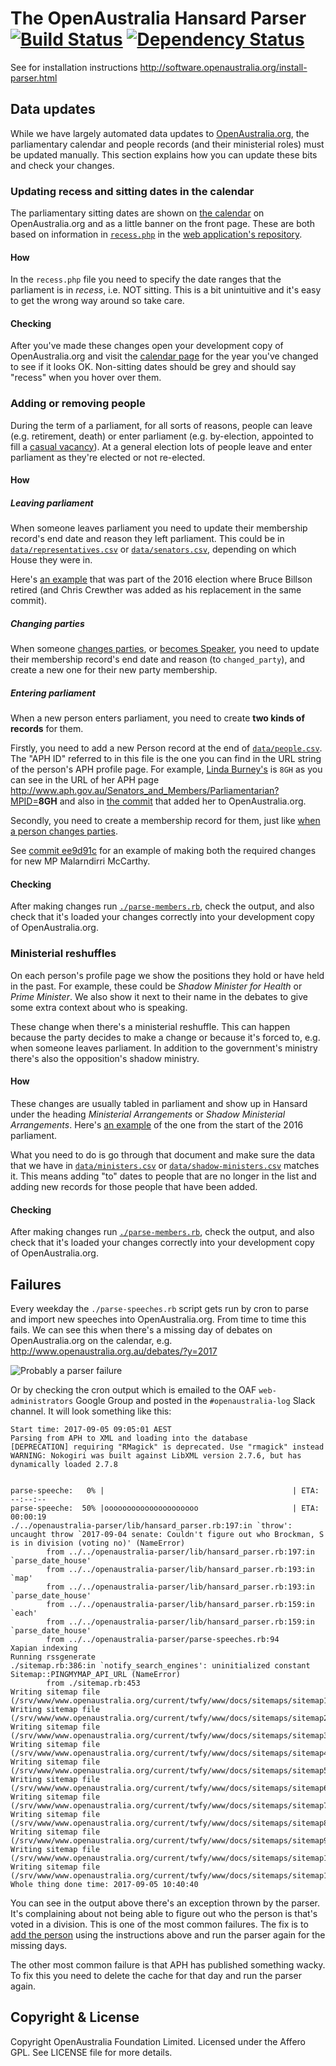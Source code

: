 # The OpenAustralia Hansard Parser [![Build Status](https://travis-ci.org/openaustralia/openaustralia-parser.svg?branch=master)](https://travis-ci.org/openaustralia/openaustralia-parser) [![Dependency Status](https://gemnasium.com/openaustralia/openaustralia-parser.png)](https://gemnasium.com/openaustralia/openaustralia-parser)

See for installation instructions http://software.openaustralia.org/install-parser.html

## Data updates

While we have largely automated data updates to [OpenAustralia.org](http://www.openaustralia.org.au/), the parliamentary calendar and people records (and their ministerial roles) must be updated manually. This section explains how you can update these bits and check your changes.

### Updating recess and sitting dates in the calendar

The parliamentary sitting dates are shown on [the calendar](http://www.openaustralia.org.au/debates/?y=2016) on OpenAustralia.org and as a little banner on the front page.
These are both based on information in [`recess.php`](https://github.com/openaustralia/twfy/blob/master/www/includes/easyparliament/recess.php) in the [web application's repository](https://github.com/openaustralia/twfy/).

#### How

In the `recess.php` file you need to specify the date ranges that the parliament is in _recess_, i.e. NOT sitting. This is a bit unintuitive and it's easy to get the wrong way around so take care.

#### Checking

After you've made these changes open your development copy of OpenAustralia.org and visit the [calendar page](http://www.openaustralia.org.au/debates/?y=2016) for the year you've changed to see if it looks OK. Non-sitting dates should be grey and should say "recess" when you hover over them.

### Adding or removing people

During the term of a parliament, for all sorts of reasons, people can leave (e.g. retirement, death) or enter parliament (e.g. by-election, appointed to fill a [casual vacancy](https://en.wikipedia.org/wiki/Australian_Senate#Casual_vacancies)). At a general election lots of people leave and enter parliament as they're elected or not re-elected.

#### How

##### Leaving parliament

When someone leaves parliament you need to update their membership record's end date and reason they left parliament. This could be in [`data/representatives.csv`](https://github.com/openaustralia/openaustralia-parser/blob/master/data/representatives.csv) or [`data/senators.csv`](https://github.com/openaustralia/openaustralia-parser/blob/master/data/senators.csv), depending on which House they were in.

Here's [an example](https://github.com/openaustralia/openaustralia-parser/commit/1b20b321c436c819f256461fa79b4d9c8762f71c#diff-04102f0761533ac76b4dade410634698R39) that was part of the 2016 election where Bruce Billson retired (and Chris Crewther was added as his replacement in the same commit).

##### Changing parties

When someone [changes parties](https://github.com/openaustralia/openaustralia-parser/commit/41838814d7b51059d6ba56c0f1a4c74aece2cba6), or [becomes Speaker](https://github.com/openaustralia/openaustralia-parser/commit/2f6990bb8da5e5452103c649ac92c18709fadf3e), you need to update their membership record's end date and reason (to `changed_party`), and create a new one for their new party membership.

##### Entering parliament

When a new person enters parliament, you need to create **two kinds of records** for them.

Firstly, you need to add a new Person record at the end of [`data/people.csv`](https://github.com/openaustralia/openaustralia-parser/blob/master/data/people.csv).
The "APH ID" referred to in this file is the one you can find in the URL string of the person's APH profile page.
For example, [Linda Burney's](http://www.aph.gov.au/Senators_and_Members/Parliamentarian?MPID=8GH) is `8GH` as you can see in the URL of her APH page http://www.aph.gov.au/Senators_and_Members/Parliamentarian?MPID=<strong>8GH</strong> and also in [the commit](https://github.com/openaustralia/openaustralia-parser/commit/8c286a12f5cc00682a011b4159d821ccc7b3b245#diff-b66a2e76ccb4627268b1733ec86424e8R887) that added her to OpenAustralia.org.

Secondly, you need to create a membership record for them, just like [when a person changes parties](https://github.com/openaustralia/openaustralia-parser#changing-parties).

See [commit ee9d91c](https://github.com/openaustralia/openaustralia-parser/commit/ee9d91c7250688200217cb47b51aa43c45f3b8e1) for an example of making both the required changes for new MP Malarndirri McCarthy.

#### Checking

After making changes run [`./parse-members.rb`](https://github.com/openaustralia/openaustralia-parser/blob/master/parse-members.rb), check the output, and also check that it's loaded your changes correctly into your development copy of OpenAustralia.org.

### Ministerial reshuffles

On each person's profile page we show the positions they hold or have held in the past. For example, these could be _Shadow Minister for Health_ or _Prime Minister_. We also show it next to their name in the debates to give some extra context about who is speaking.

These change when there's a ministerial reshuffle. This can happen because the party decides to make a change or because it's forced to, e.g. when someone leaves parliament. In addition to the government's ministry there's also the opposition's shadow ministry.

#### How

These changes are usually tabled in parliament and show up in Hansard under the heading _Ministerial Arrangements_ or _Shadow Ministerial Arrangements_. Here's [an example](http://parlinfo.aph.gov.au/parlInfo/search/display/display.w3p;adv=yes;db=CHAMBER;id=chamber%2Fhansardr%2F1133bdef-2731-42fb-a226-6522e1a8fec5%2F0025;orderBy=_fragment_number,doc_date-rev;page=0;query=Dataset%3Ahansardr,hansardr80%20Date%3A30%2F8%2F2016;rec=0;resCount=Default) of the one from the start of the 2016 parliament.

What you need to do is go through that document and make sure the data that we have in [`data/ministers.csv`](https://github.com/openaustralia/openaustralia-parser/blob/master/data/ministers.csv) or [`data/shadow-ministers.csv`](https://github.com/openaustralia/openaustralia-parser/blob/master/data/shadow-ministers.csv) matches it. This means adding "to" dates to people that are no longer in the list and adding new records for those people that have been added.

#### Checking

After making changes run [`./parse-members.rb`](https://github.com/openaustralia/openaustralia-parser/blob/master/parse-members.rb), check the output, and also check that it's loaded your changes correctly into your development copy of OpenAustralia.org.

## Failures

Every weekday the `./parse-speeches.rb` script gets run by cron to parse and import new speeches into OpenAustralia.org. From time to time this fails. We can see this when there's a missing day of debates on OpenAustralia.org on the calendar, e.g. http://www.openaustralia.org.au/debates/?y=2017

![Probably a parser failure](https://user-images.githubusercontent.com/48945/31870296-ed69eb78-b7f8-11e7-93e7-9fe1c9b51337.png)

Or by checking the cron output which is emailed to the OAF `web-administrators` Google Group and posted in the `#openaustralia-log` Slack channel. It will look something like this:

```
Start time: 2017-09-05 09:05:01 AEST
Parsing from APH to XML and loading into the database
[DEPRECATION] requiring "RMagick" is deprecated. Use "rmagick" instead
WARNING: Nokogiri was built against LibXML version 2.7.6, but has dynamically loaded 2.7.8


parse-speeche:   0% |                                          | ETA:  --:--:--
parse-speeche:  50% |ooooooooooooooooooooo                     | ETA:  00:00:19
./../openaustralia-parser/lib/hansard_parser.rb:197:in `throw': uncaught throw `2017-09-04 senate: Couldn't figure out who Brockman, S is in division (voting no)' (NameError)
        from ../../openaustralia-parser/lib/hansard_parser.rb:197:in `parse_date_house'
        from ../../openaustralia-parser/lib/hansard_parser.rb:193:in `map'
        from ../../openaustralia-parser/lib/hansard_parser.rb:193:in `parse_date_house'
        from ../../openaustralia-parser/lib/hansard_parser.rb:159:in `each'
        from ../../openaustralia-parser/lib/hansard_parser.rb:159:in `parse_date_house'
        from ../../openaustralia-parser/parse-speeches.rb:94
Xapian indexing
Running rssgenerate
./sitemap.rb:386:in `notify_search_engines': uninitialized constant Sitemap::PINGMYMAP_API_URL (NameError)
        from ./sitemap.rb:453
Writing sitemap file (/srv/www/www.openaustralia.org/current/twfy/www/docs/sitemaps/sitemap1.xml.gz)...
Writing sitemap file (/srv/www/www.openaustralia.org/current/twfy/www/docs/sitemaps/sitemap2.xml.gz)...
Writing sitemap file (/srv/www/www.openaustralia.org/current/twfy/www/docs/sitemaps/sitemap3.xml.gz)...
Writing sitemap file (/srv/www/www.openaustralia.org/current/twfy/www/docs/sitemaps/sitemap4.xml.gz)...
Writing sitemap file (/srv/www/www.openaustralia.org/current/twfy/www/docs/sitemaps/sitemap5.xml.gz)...
Writing sitemap file (/srv/www/www.openaustralia.org/current/twfy/www/docs/sitemaps/sitemap6.xml.gz)...
Writing sitemap file (/srv/www/www.openaustralia.org/current/twfy/www/docs/sitemaps/sitemap7.xml.gz)...
Writing sitemap file (/srv/www/www.openaustralia.org/current/twfy/www/docs/sitemaps/sitemap8.xml.gz)...
Writing sitemap file (/srv/www/www.openaustralia.org/current/twfy/www/docs/sitemaps/sitemap9.xml.gz)...
Writing sitemap file (/srv/www/www.openaustralia.org/current/twfy/www/docs/sitemaps/sitemap10.xml.gz)...
Writing sitemap file (/srv/www/www.openaustralia.org/current/twfy/www/docs/sitemaps/sitemap11.xml.gz)...
Whole thing done time: 2017-09-05 10:40:40
```

You can see in the output above there's an exception thrown by the parser. It's complaining about not being able to figure out who the person is that's voted in a division. This is one of the most common failures. The fix is to [add the person](#adding-or-removing-people) using the instructions above and run the parser again for the missing days.

The other most common failure is that APH has published something wacky. To fix this you need to delete the cache for that day and run the parser again.

## Copyright & License

Copyright OpenAustralia Foundation Limited. Licensed under the Affero GPL. See LICENSE file for more details.
